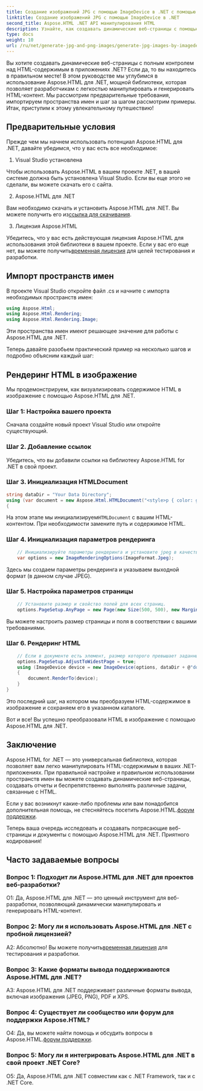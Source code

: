 ```yaml
---
title: Создание изображений JPG с помощью ImageDevice в .NET с помощью Aspose.HTML
linktitle: Создание изображений JPG с помощью ImageDevice в .NET
second_title: Aspose.HTML .NET API манипулирования HTML
description: Узнайте, как создавать динамические веб-страницы с помощью Aspose.HTML для .NET. В этом пошаговом руководстве рассматриваются предварительные требования, пространства имен и рендеринг HTML в изображения.
type: docs
weight: 10
url: /ru/net/generate-jpg-and-png-images/generate-jpg-images-by-imagedevice/
---
```


Вы хотите создавать динамические веб-страницы с полным контролем над HTML-содержимым в приложениях .NET? Если да, то вы находитесь в правильном месте! В этом руководстве мы углубимся в использование Aspose.HTML для .NET, мощной библиотеки, которая позволяет разработчикам с легкостью манипулировать и генерировать HTML-контент. Мы рассмотрим предварительные требования, импортируем пространства имен и шаг за шагом рассмотрим примеры. Итак, приступим к этому увлекательному путешествию!

## Предварительные условия

Прежде чем мы начнем использовать потенциал Aspose.HTML для .NET, давайте убедимся, что у вас есть все необходимое:

1. Visual Studio установлена

Чтобы использовать Aspose.HTML в вашем проекте .NET, в вашей системе должна быть установлена Visual Studio. Если вы еще этого не сделали, вы можете скачать его с сайта.

2. Aspose.HTML для .NET

 Вам необходимо скачать и установить Aspose.HTML для .NET. Вы можете получить его из[ссылка для скачивания](https://releases.aspose.com/html/net/).

3. Лицензия Aspose.HTML

Убедитесь, что у вас есть действующая лицензия Aspose.HTML для использования этой библиотеки в вашем проекте. Если у вас его еще нет, вы можете получить[временная лицензия](https://purchase.aspose.com/temporary-license/) для целей тестирования и разработки.

## Импорт пространств имен

В проекте Visual Studio откройте файл .cs и начните с импорта необходимых пространств имен:

```csharp
using Aspose.Html;
using Aspose.Html.Rendering;
using Aspose.Html.Rendering.Image;
```

Эти пространства имен имеют решающее значение для работы с Aspose.HTML для .NET.

Теперь давайте разобьем практический пример на несколько шагов и подробно объясним каждый шаг:

## Рендеринг HTML в изображение

Мы продемонстрируем, как визуализировать содержимое HTML в изображение с помощью Aspose.HTML для .NET.

### Шаг 1: Настройка вашего проекта

Сначала создайте новый проект Visual Studio или откройте существующий.

### Шаг 2. Добавление ссылок

Убедитесь, что вы добавили ссылки на библиотеку Aspose.HTML for .NET в свой проект.

### Шаг 3. Инициализация HTMLDocument

```csharp
string dataDir = "Your Data Directory";
using (var document = new Aspose.Html.HTMLDocument("<style>p { color: green; }</style><p>my first paragraph</p>", @"c:\work\"))
{
```

 На этом этапе мы инициализируем`HTMLDocument` с вашим HTML-контентом. При необходимости замените путь и содержимое HTML.

### Шаг 4. Инициализация параметров рендеринга

```csharp
    // Инициализируйте параметры рендеринга и установите jpeg в качестве выходного формата.
    var options = new ImageRenderingOptions(ImageFormat.Jpeg);
```

Здесь мы создаем параметры рендеринга и указываем выходной формат (в данном случае JPEG).

### Шаг 5. Настройка параметров страницы

```csharp
    // Установите размер и свойство полей для всех страниц.
    options.PageSetup.AnyPage = new Page(new Size(500, 500), new Margin(50, 50, 50, 50));
```

Вы можете настроить размер страницы и поля в соответствии с вашими требованиями.

### Шаг 6. Рендеринг HTML

```csharp
    // Если в документе есть элемент, размер которого превышает заданный пользователем размер страницы, выходные страницы будут скорректированы.
    options.PageSetup.AdjustToWidestPage = true;
    using (ImageDevice device = new ImageDevice(options, dataDir + @"document_out.jpg"))
    {
        document.RenderTo(device);
    }
}
```

Это последний шаг, на котором мы преобразуем HTML-содержимое в изображение и сохраняем его в указанном каталоге.

Вот и все! Вы успешно преобразовали HTML в изображение с помощью Aspose.HTML для .NET.

## Заключение

Aspose.HTML for .NET — это универсальная библиотека, которая позволяет вам легко манипулировать HTML-содержимым в ваших .NET-приложениях. При правильной настройке и правильном использовании пространств имен вы можете создавать динамические веб-страницы, создавать отчеты и беспрепятственно выполнять различные задачи, связанные с HTML.

 Если у вас возникнут какие-либо проблемы или вам понадобится дополнительная помощь, не стесняйтесь посетить Aspose.HTML.[форум поддержки](https://forum.aspose.com/).

Теперь ваша очередь исследовать и создавать потрясающие веб-страницы и документы с помощью Aspose.HTML для .NET. Приятного кодирования!

## Часто задаваемые вопросы

### Вопрос 1: Подходит ли Aspose.HTML для .NET для проектов веб-разработки?
   
О1: Да, Aspose.HTML для .NET — это ценный инструмент для веб-разработки, позволяющий динамически манипулировать и генерировать HTML-контент.

### Вопрос 2: Могу ли я использовать Aspose.HTML для .NET с пробной лицензией?
   
 А2: Абсолютно! Вы можете получить[временная лицензия](https://purchase.aspose.com/temporary-license/) для тестирования и разработки.

### Вопрос 3: Какие форматы вывода поддерживаются Aspose.HTML для .NET?
   
A3: Aspose.HTML для .NET поддерживает различные форматы вывода, включая изображения (JPEG, PNG), PDF и XPS.

### Вопрос 4: Существует ли сообщество или форум для поддержки Aspose.HTML?
   
 О4: Да, вы можете найти помощь и обсудить вопросы в Aspose.HTML.[форум поддержки](https://forum.aspose.com/).

### Вопрос 5: Могу ли я интегрировать Aspose.HTML для .NET в свой проект .NET Core?

О5: Да, Aspose.HTML для .NET совместим как с .NET Framework, так и с .NET Core.